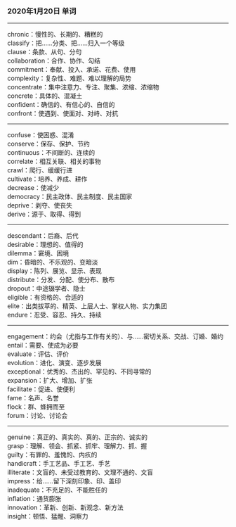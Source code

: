 ### 2020年1月20日 单词
- - -
chronic：慢性的、长期的、糟糕的  
classify：把……分类、把……归入一个等级  
clause：条款、从句、分句  
collaboration：合作、协作、勾结  
commitment：奉献、投入、承诺、花费、使用  
complexity：复杂性、难题、难以理解的局势  
concentrate：集中注意力、专注、聚集、浓缩、浓缩物  
concrete：具体的、混凝土  
confident：确信的、有信心的、自信的  
confront：使遇到、使面对、对峙、对抗  
- - -
confuse：使困惑、混淆  
conserve：保存、保护、节约  
continuous：不间断的、连续的  
correlate：相互关联、相关的事物  
crawl：爬行、缓缓行进  
cultivate：培养、养成、耕作  
decrease：使减少  
democracy：民主政体、民主制度、民主国家  
deprive：剥夺、使丧失  
derive：源于、取得、得到  
- - -
descendant：后裔、后代  
desirable：理想的、值得的  
dilemma：窘境、困境  
dim：昏暗的、不乐观的、变暗淡  
display：陈列、展览、显示、表现  
distribute：分发、分配、使分布、散布  
dropout：中途辍学者、隐士  
eligible：有资格的、合适的  
elite：出类拔萃的、精英、上层人士、掌权人物、实力集团  
endure：忍受、容忍、持久、持续  
- - -
engagement：约会（尤指与工作有关的）、与……密切关系、交战、订婚、婚约  
entail：需要、使成为必要  
evaluate：评估、评价  
evolution：进化、演变、逐步发展  
exceptional：优秀的、杰出的、罕见的、不同寻常的  
expansion：扩大、增加、扩张  
facilitate：促进、使便利  
fame：名声、名誉  
flock：群、蜂拥而至  
forum：讨论、讨论会  
- - -
genuine：真正的、真实的、真的、正宗的、诚实的  
grasp：理解、领会、抓紧、抓牢、理解力、抓、握  
guilty：有罪的、羞愧的、内疚的  
handicraft：手工艺品、手工艺、手艺  
illiterate：文盲的、未受过教育的、文理不通的、文盲  
impress：给……留下深刻印象、印、盖印  
inadequate：不充足的、不能胜任的  
inflation：通货膨胀  
innovation：革新、创新、新观念、新方法  
insight：顿悟、猛醒、洞察力